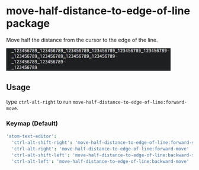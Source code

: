 # move-half-distance-to-edge-of-line package

Move half the distance from the cursor to the edge of the line.


![screenshot](./docs/xxx.gif)


## Usage
type `ctrl-alt-right` to run `move-half-distance-to-edge-of-line:forward-move`.

### Keymap (Default)
``` cson
'atom-text-editor':
  'ctrl-alt-shift-right': 'move-half-distance-to-edge-of-line:forward-select'
  'ctrl-alt-right': 'move-half-distance-to-edge-of-line:forward-move'
  'ctrl-alt-shift-left': 'move-half-distance-to-edge-of-line:backward-select'
  'ctrl-alt-left': 'move-half-distance-to-edge-of-line:backward-move'
```

